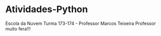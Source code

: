 # Atividades-Python
Escola da Nuvem Turma 173-174 - Professor Marcos Teixeira
Professor muito fera!!!
